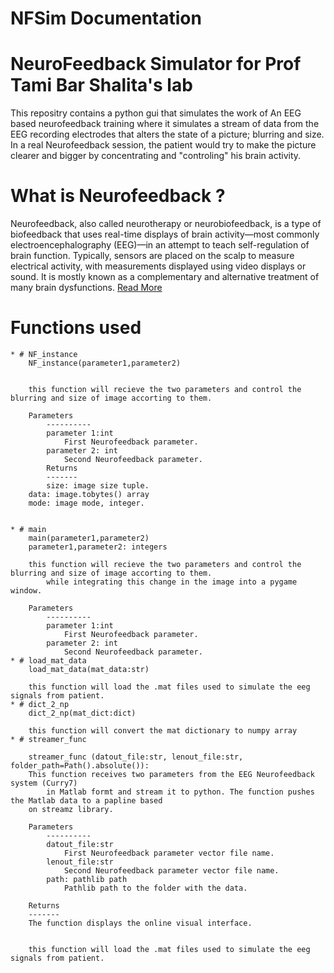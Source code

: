 # NFSim Documentation

# __NeuroFeedback Simulator for Prof Tami Bar Shalita's lab__

This repositry contains a python gui that simulates the work of An EEG based neurofeedback training
where it simulates a stream of data from the EEG recording electrodes that alters the state of 
a picture; blurring and size.
In a real Neurofeedback session, the patient would try to make the picture clearer and bigger by concentrating and 
"controling" his brain activity.

# __What is Neurofeedback__ ?

Neurofeedback, also called neurotherapy or neurobiofeedback, is a type of biofeedback that uses real-time displays of brain activity—most commonly electroencephalography (EEG)—in an attempt to teach self-regulation of brain function. Typically, sensors are placed on the scalp to measure electrical activity, with measurements displayed using video displays or sound. It is mostly known as a complementary and alternative treatment of many brain dysfunctions. [Read More](https://brainworksneurotherapy.com/what-is-neurofeedback) 

# Functions used

	* # NF_instance
		NF_instance(parameter1,parameter2)
		
				
		this function will recieve the two parameters and control the blurring and size of image accorting to them.
		
		Parameters
			----------
			parameter 1:int
				First Neurofeedback parameter.
			parameter 2: int
				Second Neurofeedback parameter.
			Returns
			-------
			size: image size tuple.
		data: image.tobytes() array
		mode: image mode, integer.


	* # main
		main(parameter1,parameter2)
		parameter1,parameter2: integers
				
		this function will recieve the two parameters and control the blurring and size of image accorting to them.
			while integrating this change in the image into a pygame window.

		Parameters
			----------
			parameter 1:int
				First Neurofeedback parameter.
			parameter 2: int
				Second Neurofeedback parameter.
	* # load_mat_data
		load_mat_data(mat_data:str)

		this function will load the .mat files used to simulate the eeg signals from patient.
	* # dict_2_np
		dict_2_np(mat_dict:dict)

		this function will convert the mat dictionary to numpy array
	* # streamer_func 

		streamer_func (datout_file:str, lenout_file:str, folder_path=Path().absolute()):
		This function receives two parameters from the EEG Neurofeedback system (Curry7) 
			in Matlab formt and stream it to python. The function pushes the Matlab data to a papline based 
		on streamz library.

		Parameters
			----------
			datout_file:str
				First Neurofeedback parameter vector file name.
			lenout_file:str
				Second Neurofeedback parameter vector file name.
			path: pathlib path
				Pathlib path to the folder with the data.    

		Returns
		-------
		The function displays the online visual interface.


		this function will load the .mat files used to simulate the eeg signals from patient.




